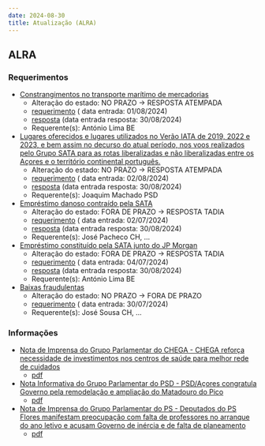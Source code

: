 ```yaml
---
date: 2024-08-30
title: Atualização (ALRA)
---
```

## ALRA

### Requerimentos

* [Constrangimentos no transporte marítimo de mercadorias](http://base.alra.pt:82/4DACTION/w_pesquisa_registo/4/8448)
  * Alteração do estado: NO PRAZO → RESPOSTA ATEMPADA
  * [requerimento](http://base.alra.pt:82/Doc_Req/XIIIreque114.pdf) ( data entrada: 01/08/2024)
  * [resposta](http://base.alra.pt:82/Doc_Req/XIIIrequeresp114.pdf) (data entrada resposta: 30/08/2024)
  * Requerente(s): António Lima BE
* [Lugares oferecidos e lugares utilizados no Verão IATA de 2019, 2022 e 2023, e bem assim no decurso do atual período, nos voos realizados pelo Grupo SATA para as rotas liberalizadas e não liberalizadas entre os Açores e o território continental português.](http://base.alra.pt:82/4DACTION/w_pesquisa_registo/4/8453)
  * Alteração do estado: NO PRAZO → RESPOSTA ATEMPADA
  * [requerimento](http://base.alra.pt:82/Doc_Req/XIIIreque117.pdf) ( data entrada: 02/08/2024)
  * [resposta](http://base.alra.pt:82/Doc_Req/XIIIrequeresp117.pdf) (data entrada resposta: 30/08/2024)
  * Requerente(s): Joaquim Machado PSD
* [Empréstimo danoso contraído pela SATA](http://base.alra.pt:82/4DACTION/w_pesquisa_registo/4/8386)
  * Alteração do estado: FORA DE PRAZO → RESPOSTA TADIA
  * [requerimento](http://base.alra.pt:82/Doc_Req/XIIIreque81.pdf) ( data entrada: 02/07/2024)
  * [resposta](http://base.alra.pt:82/Doc_Req/XIIIrequeresp81.pdf) (data entrada resposta: 30/08/2024)
  * Requerente(s): José Pacheco CH, ...
* [Empréstimo constituído pela SATA junto do JP Morgan](http://base.alra.pt:82/4DACTION/w_pesquisa_registo/4/8390)
  * Alteração do estado: FORA DE PRAZO → RESPOSTA TADIA
  * [requerimento](http://base.alra.pt:82/Doc_Req/XIIIreque83.pdf) ( data entrada: 04/07/2024)
  * [resposta](http://base.alra.pt:82/Doc_Req/XIIIrequeresp83.pdf) (data entrada resposta: 30/08/2024)
  * Requerente(s): António Lima BE
* [Baixas fraudulentas](http://base.alra.pt:82/4DACTION/w_pesquisa_registo/4/8436)
  * Alteração do estado: NO PRAZO → FORA DE PRAZO
  * [requerimento](http://base.alra.pt:82/Doc_Req/XIIIreque108.pdf) ( data entrada: 30/07/2024)
  * Requerente(s): José Sousa CH, ...

### Informações

* [Nota de Imprensa do Grupo Parlamentar do CHEGA - CHEGA reforça necessidade de investimentos nos centros de saúde para melhor rede de cuidados](http://base.alra.pt:82/4DACTION/w_pesquisa_registo/8/20123)
  * [pdf](http://base.alra.pt:82/Doc_Noticias/NI20123.pdf)
* [Nota Informativa do Grupo Parlamentar do PSD - PSD/Açores congratula Governo pela remodelação e ampliação do Matadouro do Pico](http://base.alra.pt:82/4DACTION/w_pesquisa_registo/8/20124)
  * [pdf](http://base.alra.pt:82/Doc_Noticias/NI20124.pdf)
* [Nota de Imprensa do Grupo Parlamentar do PS - Deputados do PS Flores manifestam preocupação com falta de professores no arranque do ano letivo e acusam Governo de inércia e de falta de planeamento](http://base.alra.pt:82/4DACTION/w_pesquisa_registo/8/20125)
  * [pdf](http://base.alra.pt:82/Doc_Noticias/NI20125.pdf)
